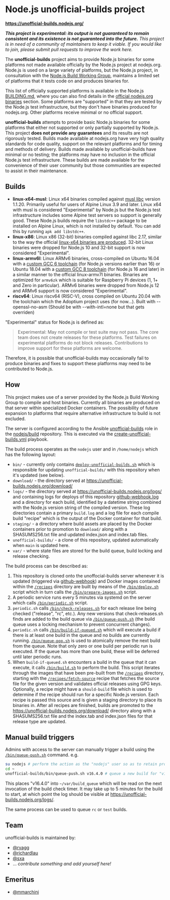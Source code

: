 # Node.js unofficial-builds project

**<https://unofficial-builds.nodejs.org/>**

_**This project is experimental: its output is not guaranteed to remain consistent and its existence is not guaranteed into the future.** This project is in need of a community of maintainers to keep it viable. If you would like to join, please submit pull requests to improve the work here._

The **unofficial-builds** project aims to provide Node.js binaries for some platforms not made available officially by the Node.js project at nodejs.org. Node.js is used on a large variety of platforms, but the Node.js project, in consultation with the [Node.js Build Working Group](https://github.com/nodejs/build), maintains a limited set of platforms that it tests code on and produces binaries for.

This list of officially supported platforms is available in the Node.js [BUILDING.md](https://github.com/nodejs/node/blob/main/BUILDING.md#platform-list), where you can also find details in the [official nodejs.org binaries](https://github.com/nodejs/node/blob/main/BUILDING.md#official-binary-platforms-and-toolchains) section. Some platforms are "supported" in that they are tested by the Node.js test infrastructure, but they don't have binaries produced for nodejs.org. Other platforms receive minimal or no official support.

**unofficial-builds** attempts to provide basic Node.js binaries for some platforms that either not supported or only partially supported by Node.js. This project **does not provide any guarantees** and its results are not rigorously tested. Builds made available at nodejs.org have very high quality standards for code quality, support on the relevant platforms and for timing and methods of delivery. Builds made available by unofficial-builds have minimal or no testing; the platforms may have no inclusion in the official Node.js test infrastructure. These builds are made available for the convenience of their user community but those communities are expected to assist in their maintenance.

## Builds

 * **linux-x64-musl**: Linux x64 binaries compiled against [musl libc](https://www.musl-libc.org/) version 1.1.20. Primarily useful for users of Alpine Linux 3.9 and later. Linux x64 with musl is considered "Experimental" by Node.js but the Node.js test infrastructure includes some Alpine test servers so support is generally good. These Node.js builds require the `libstdc++` package to be installed on Alpine Linux, which is not installed by default. You can add this by running `apk add libstdc++`.
 * **linux-x86**: Linux x86 (32-bit) binaries compiled against libc 2.17, similar to the way the official [linux-x64 binaries are produced](https://github.com/nodejs/node/blob/main/BUILDING.md#official-binary-platforms-and-toolchains). 32-bit Linux binaries were dropped for Node.js 10 and 32-bit support is now considered "Experimental".
 * **linux-armv6l**: Linux ARMv6 binaries, cross-compiled on Ubuntu 16.04 with a [custom GCC 6 toolchain](https://github.com/rvagg/rpi-newer-crosstools) (for Node.js versions earlier than 16) or Ubuntu 18.04 with a [custom GCC 8 toolchain](https://github.com/rvagg/rpi-newer-crosstools) (for Node.js 16 and later) in a similar manner to the official linux-armv7l binaries. Binaries are optimized for `armv6zk` which is suitable for Raspberry Pi devices (1, 1+ and Zero in particular). ARMv6 binaries were dropped from Node.js 12 and ARMv6 support is now considered "Experimental".
 * **riscv64**: Linux riscv64 (RISC-V), cross compiled on Ubuntu 20.04 with the toolchain which the Adoptium project uses (for  now...). Built with --openssl-no-asm (Should be with --with-intl=none but that gets overriden)

"Experimental" status for Node.js is defined as:
> Experimental: May not compile or test suite may not pass. The core team does not create releases for these platforms. Test failures on experimental platforms do not block releases. Contributions to improve support for these platforms are welcome.

Therefore, it is possible that unofficial-builds may occasionally fail to produce binaries and fixes to support these platforms may need to be contributed to Node.js.

## How

This project makes use of a server provided by the Node.js Build Working Group to compile and host binaries. Currently all binaries are produced on that server within specialized Docker containers. The possibility of future expansion to platforms that require alternative infrastructure to build is not excluded.

The server is configured according to the Ansible [unofficial-builds](https://github.com/nodejs/build/tree/main/ansible/roles/unofficial-builds) role in the [nodejs/build](https://github.com/nodejs/build) repository. This is executed via the [create-unofficial-builds.yml](https://github.com/nodejs/build/blob/main/ansible/playbooks/create-unofficial-builds.yml) playbook.

The build process operates as the `nodejs` user and in `/home/nodejs` which has the following layout:

 - `bin/` - currently only contains [`deploy-unofficial-builds.sh`](https://github.com/nodejs/build/tree/main/ansible/roles/unofficial-builds/files/deploy-unofficial-builds.sh) which is responsible for updating `unofficial-builds/` with this repository when it's updated (see below).
 - `download/` - the directory served at <https://unofficial-builds.nodejs.org/download/>
 - `logs/` - the directory served at <https://unofficial-builds.nodejs.org/logs/> and containing logs for deploys of this repository [github-webhook.log](http://unofficial-builds.nodejs.org/logs/github-webhook.log) and a directory for each build, identified by a datetime string combined with the Node.js version string of the compiled version. These log directories contain a primary `build.log` and a log file for each compile build "recipe" which is the output of the Docker container for that build.
 - `staging/` - a directory where build assets are placed by the Docker containers prior to promotion to `download/` along with a SHASUMS256.txt file and updated index.json and index.tab files.
 - `unofficial-builds/` - a clone of this repository, updated automatically when `main` is updated here.
 - `var/` - where state files are stored for the build queue, build locking and release checking.

The build process can be described as:

1. This repository is cloned onto the unoffocial-builds server whenever it is updated (triggered via [github-webhook](https://github.com/rvagg/github-webhook)) and Docker images contained within the [`/recipes`](/recipes) directory are built by means of the [`/bin/deploy.sh`](/bin/deploy.sh) script which in turn calls the [`/bin/prepare-images.sh`](/bin/prepare-images.sh) script.
2. A periodic service runs every 5 minutes via systemd on the server which calls [`/bin/periodic.sh`](/bin/periodic.sh) script.
3. `periodic.sh` calls [`/bin/check-releases.sh`](/bin/check-releases.sh) for each release line being checked ("release", "rc", etc.). Any new versions that check-releases.sh finds are added to the build queue via [`/bin/queue-push.sh`](/bin/queue-push.sh) (the build queue uses a locking mechanism to prevent concurrent changes). 
4. `periodic.sh` calls [`/bin/build-if-queued.sh`](/bin/build-if-queued.sh) which will execute a build if there is at least one build in the queue and no builds are currently running. [`/bin/queue-pop.sh`](/bin/queue-pop.sh) is used to atomically remove the next build from the queue. Note that only zero or one build per periodic run is executed. If the queue has more than one build, these will be deferred until later periodic runs.
5. When `build-if-queued.sh` encounters a build in the queue that it can execute, it calls [`/bin/build.sh`](/bin/build.sh) to perform the build. This script iterates through the images that have been pre-built from the [`/recipes`](/recipes) directory, starting with the [`/recipes/fetch-source`](/recipes/fetch-source) recipe that fetches the source file for the given version and validates official releases using GPG keys. Optionally, a recipe might have a `should-build` file which is used to determine if the recipe should run for a specific Node.js version. Each recipe is passed this source and is given a staging directory to place its binaries in. After all recipes are finished, builds are promoted to the <https://unofficial-builds.nodejs.org/download/> directory along with a SHASUMS256.txt file and the index.tab and index.json files for that release type are updated.

## Manual build triggers

Admins with access to the server can manually trigger a build using the [`/bin/queue-push.sh`](/bin/queue-push.sh) command. e.g.

```sh
su nodejs # perform the action as the "nodejs" user so as to retain proper queue permissions
cd ~
unofficial-builds/bin/queue-push.sh v16.4.0 # queue a new build for "v16.4.0" - the "v" is necessary
```

This places "v16.4.0" into `~/var/build_queue` which will be read on the next invocation of the build check timer. It may take up to 5 minutes for the build to start, at which point the log should be visible at <https://unofficial-builds.nodejs.org/logs/>.

The same process can be used to queue `rc` or `test` builds.

## Team

unofficial-builds is maintained by:

* [@rvagg](https://github.com/rvagg)
* [@richardlau](https://github.com/richardlau)
* [@sxa](https://github.com/sxa)
* ... _contribute something and add yourself here!_

## Emeritus

* [@mmarchini](https://github.com/mmarchini)
